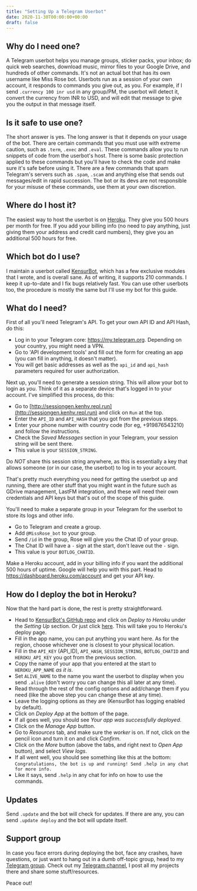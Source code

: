 ```yaml
---
title: "Setting Up a Telegram Userbot"
date: 2020-11-30T00:00:00+00:00
draft: false
---
```


## Why do I need one?

A Telegram userbot helps you manage groups, sticker packs, your inbox; do quick
web searches, download music, mirror files to your Google Drive, and hundreds
of other commands. It's not an actual bot that has its own username like Miss
Rose bot. Userbots run as a session of your own account, it responds to
commands you give out, as you. For example, if I send `.currency 100 inr usd`
in any group/PM, the userbot will detect it, convert the currency from INR to
USD, and will edit that message to give you the output in that message itself.

## Is it safe to use one?

The short answer is yes. The long answer is that it depends on your usage of
the bot. There are certain commands that you must use with extreme caution,
such as `.term`, `.exec` and `.eval`. These commands allow you to run snippets
of code from the userbot's host. There is some basic protection applied to
these commands but you'll have to check the code and make sure it's safe before
using it. There are a few commands that spam Telegram's servers such as
`.spam`, `.scam` and anything else that sends out messages/edit in rapid
succession. The bot or its devs are not responsible for your misuse of these
commands, use them at your own discretion.

## Where do I host it?

The easiest way to host the userbot is on [Heroku](https://heroku.com). They
give you 500 hours per month for free. If you add your billing info (no need to
pay anything, just giving them your address and credit card numbers), they give
you an additional 500 hours for free.

## Which bot do I use?

I maintain a userbot called [KensurBot](https://github.com/KenHV/KensurBot),
which has a few exclusive modules that I wrote, and is overall sane. As of
writing, it supports 210 commands. I keep it up-to-date and I fix bugs
relatively fast. You can use other userbots too, the procedure is mostly the
same but I'll use my bot for this guide.

## What do I need?

First of all you'll need Telegram's API. To get your own API ID and API Hash,
do this:

- Log in to your Telegram core: https://my.telegram.org. Depending on your
  country, you might need a VPN.
- Go to 'API development tools' and fill out the form for creating an app (you
  can fill in anything, it doesn't matter).
- You will get basic addresses as well as the `api_id` and `api_hash`
  parameters required for user authorization.

Next up, you'll need to generate a session string. This will allow your bot to
login as _you_. Think of it as a separate device that's logged in to your
account. I've simplified this process, do this:

- Go to [http://sessiongen.kenhv.repl.run](http://sessiongen.kenhv.repl.run)
  and click on `Run` at the top.
- Enter the `API_ID` and `API_HASH` that you got from the previous steps.
- Enter your phone number with country code (for eg, +919876543210) and follow
  the instructions.
- Check the _Saved Messages_ section in your Telegram, your session string will
  be sent there.
- This value is your `SESSION_STRING`.

Do _NOT_ share this session string anywhere, as this is essentially a key that
allows someone (or in our case, the userbot) to log in to your account.

That's pretty much everything you need for getting the userbot up and running,
there are other stuff that you might want in the future such as GDrive
management, LastFM integration, and these will need their own credentials and
API keys but that's out of the scope of this guide.

You'll need to make a separate group in your Telegram for the userbot to store
its logs and other info.

- Go to Telegram and create a group.
- Add `@MissRose_bot` to your group.
- Send `/id` in the group, Rose will give you the Chat ID of your group.
- The Chat ID will have a `-` sign at the start, don't leave out the `-` sign.
- This value is your `BOTLOG_CHATID`.

Make a Heroku account, add in your billing info if you want the additional 500
hours of uptime. Google will help you with this part. Head to
https://dashboard.heroku.com/account and get your API key.

## How do I deploy the bot in Heroku?

Now that the hard part is done, the rest is pretty straightforward.

- Head to [KensurBot's GitHub repo](https://github.com/kenhv/kensurbot) and
  click on _Deploy to Heroku_ under the _Setting Up_ section. Or just click
  [here](https://heroku.com/deploy?template=https://github.com/KenHV/KensurBot/tree/sql-extended).
  This will take you to Heroku's deploy page.
- Fill in the app name, you can put anything you want here. As for the region,
  choose whichever one is closest to your physical location.
- Fill in the `API_KEY` (API_ID), `API_HASH`, `SESSION_STRING`, `BOTLOG_CHATID`
  and `HEROKU_API_KEY` you got from the previous section.
- Copy the name of your app that you entered at the start to `HEROKU_APP_NAME`
  _as it is_.
- Set `ALIVE_NAME` to the name you want the userbot to display when you send
  `.alive` (don't worry you can change this all later at any time).
- Read through the rest of the config options and add/change them if you need
  (like the above step you can change these at any time).
- Leave the logging options as they are (KensurBot has logging enabled by
  default).
- Click on _Deploy App_ at the bottom of the page.
- If all goes well, you should see _Your app was successfully deployed_.
- Click on the _Manage App_ button.
- Go to _Resources_ tab, and make sure the _worker_ is on. If not, click on the
  pencil icon and turn it on and click _Confirm_.
- Click on the _More_ button (above the tabs, and right next to _Open App_
  button), and select _View logs_.
- If all went well, you should see something like this at the bottom:
  `Congratulations, the bot is up and running! Send .help in any chat for more info.`
- Like it says, send `.help` in any chat for info on how to use the commands.

## Updates

Send `.update` and the bot will check for updates. If there are any, you can
send `.update deploy` and the bot will update itself.

## Support group

In case you face errors during deploying the bot, face any crashes, have
questions, or just want to hang out in a dumb off-topic group, head to my
[Telegram group](https://t.me/KensurOT). Check out my [Telegram
channel](https://t.me/KenVerse), I post all my projects there and share some
stuff/resources.

Peace out!

